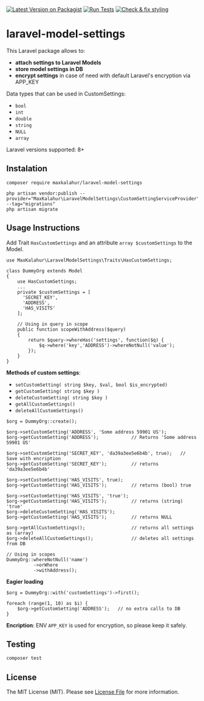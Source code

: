 [![Latest Version on Packagist](https://img.shields.io/packagist/v/maxkalahur/laravel-model-settings.svg)](https://packagist.org/packages/maxkalahur/laravel-model-settings)
[![Run Tests](https://github.com/maxkalahur/laravel-model-settings/actions/workflows/run-tests.yml/badge.svg?branch=master)](https://github.com/maxkalahur/laravel-model-settings/actions/workflows/run-tests.yml)
[![Check & fix styling](https://github.com/maxkalahur/laravel-model-settings/actions/workflows/pint.yml/badge.svg?branch=master)](https://github.com/maxkalahur/laravel-model-settings/actions/workflows/pint.yml)

# laravel-model-settings
This Laravel package allows to: 
- **attach settings to Laravel Models** 
- **store model settings in DB** 
- **encrypt settings** in case of need with default Laravel's encryption via APP_KEY  

Data types that can be used in CustomSettings: 
- `bool`
- `int`
- `double`
- `string`
- `NULL`
- `array`

Laravel versions supported: 8+
## Instalation
```
composer require maxkalahur/laravel-model-settings

php artisan vendor:publish --provider="MaxKalahur\LaravelModelSettings\CustomSettingServiceProvider" --tag="migrations"
php artisan migrate
```
## Usage Instructions
Add Trait `HasCustomSettings` and an attribute `array $customSettings` to the Model.
```
use MaxKalahur\LaravelModelSettings\Traits\HasCustomSettings;

class DummyOrg extends Model
{
    use HasCustomSettings;
    ...
    private $customSettings = [
      'SECRET_KEY',
      'ADDRESS',
      'HAS_VISITS'
    ];
    
    // Using in query in scope
    public function scopeWithAddress($query)
    {
        return $query->whereHas('settings', function($q) {
            $q->where('key','ADDRESS')->whereNotNull('value');
        });
    }
}
```
**Methods of custom settings**:
- `setCustomSetting( string $key, $val, bool $is_encrypted)`
- `getCustomSetting( string $key )`
- `deleteCustomSetting( string $key )`
- `getAllCustomSettings()`
- `deleteAllCustomSettings()`
```
$org = DummyOrg::create();

$org->setCustomSetting('ADDRESS', 'Some address 59901 US'); 
$org->getCustomSetting('ADDRESS');            // Returns 'Some address 59901 US'

$org->setCustomSetting('SECRET_KEY', 'da39a3ee5e6b4b', true);   // Save with encription
$org->getCustomSetting('SECRET_KEY');         // returns 'da39a3ee5e6b4b'

$org->setCustomSetting('HAS_VISITS', true);
$org->getCustomSetting('HAS_VISITS');         // returns (bool) true

$org->setCustomSetting('HAS_VISITS', 'true');
$org->getCustomSetting('HAS_VISITS');         // returns (string) 'true'
$org->deleteCustomSetting('HAS_VISITS');
$org->getCustomSetting('HAS_VISITS');         // returns NULL

$org->getAllCustomSettings();                 // returns all settings as (array)
$org->deleteAllCustomSettings();              // deletes all settings from DB

// Using in scopes
DummyOrg::whereNotNull('name')
          ->orWhere
          ->withAddress();

```
**Eagier loading**
```
$org = DummyOrg::with('customSettings')->first();

foreach (range(1, 10) as $i) {
    $org->getCustomSetting('ADDRESS');   // no extra calls to DB
}
```
**Encription**: ENV `APP_KEY` is used for encryption, so please keep it safely.

## Testing

```bash
composer test
```

## License

The MIT License (MIT). Please see [License File](LICENSE.md) for more information.
